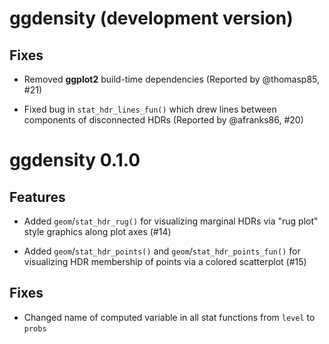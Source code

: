 # ggdensity (development version)

## Fixes

* Removed **ggplot2** build-time dependencies (Reported by @thomasp85, #21)

* Fixed bug in `stat_hdr_lines_fun()` which drew lines between components of disconnected HDRs (Reported by @afranks86, #20)


# ggdensity 0.1.0

## Features

* Added `geom`/`stat_hdr_rug()` for visualizing marginal HDRs via "rug plot"
style graphics along plot axes (#14)

* Added `geom`/`stat_hdr_points()` and `geom`/`stat_hdr_points_fun()` for 
visualizing HDR membership of points via a colored scatterplot (#15)

## Fixes

* Changed name of computed variable in all stat functions from `level` to `probs`
